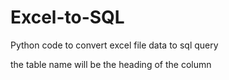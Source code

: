 # Excel-to-SQL
Python code to convert excel file data to sql query

the table name will be the heading of the column
